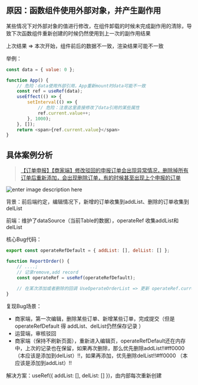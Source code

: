 
## 原因：函数组件使用外部对象，并产生副作用
某些情况下对外部对象的值进行修改，在组件卸载的时候未完成副作用的清除，导致下次函数组件重新创建的时候仍然使用到上一次的副作用结果

上次结果 => 本次开始，组件前后的数据不一致，渲染结果可能不一致

举例：
```javascript
const data = { value: 0 };

function App() {
	// 危险：data使用外部引用，App重新mount时data可能不一致
	const ref = useRef(data);
	useEffect(() => {
		setInterval(() => {
			// 危险：注意这里直接修改了data引用的某些属性
			ref.current.value++;
		}, 1000);
	}, []);
	return <span>{ref.current.value}</span>
}
```

## 具体案例分析
> [【订单申报】【商家端】修改驳回的申报订单会出现异常情况，删除掉所有订单后重新添加，会出现删除订单，有的时候甚至出现上个申报的订单](https://tapd.woa.com/No37/bugtrace/bugs/view?bug_id=1020425357115489243&jump_count=1)

![enter image description here](/tencent/api/attachments/s3/url?attachmentid=15068611)

背景：前后端约定，编辑情况下，新增的订单收集到addList、删除的订单收集到delList

前端：维护了dataSource（当前Table的数据），operateRef 收集addList和delList

核心Bug代码：
```javascript
export const operateRefDefault = { addList: [], delList: [] };

function ReportOrder() {
	// ....;
	// 记录remove,add record
  	const operateRef = useRef(operateRefDefault);
	
	// 在某次添加或者删除的回调 UseOperateOrderList => 更新 operateRef.current的 addList 和 delList
}
```

复现Bug场景：
- 商家端，第一次编辑，删除某些订单、新增某些订单，完成提交（但是 operateRefDefault 得 addList、delList仍然保存记录 ）
- 运营端，审核驳回
- 商家端（保持不刷新页面），重新进入编辑页，operateRefDefault还在内存中，上次的记录也在保留，如果再次删除，那么优先删除addList!!#ff0000 （本应该是添加到delList）!!，如果再添加，优先删除delList!!#ff0000 （本应该是添加到addList）!!

解决方案：useRef({ addList: [], delList: [] })，由内部每次重新创建

